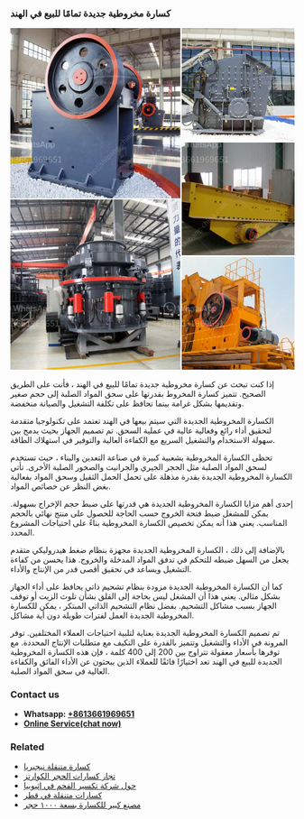 <h3>كسارة مخروطية جديدة تمامًا للبيع في الهند</h3><img src='1701853269.jpg' alt=''><p>إذا كنت تبحث عن كسارة مخروطية جديدة تمامًا للبيع في الهند ، فأنت على الطريق الصحيح. تتميز كسارة المخروط بقدرتها على سحق المواد الصلبة إلى حجم صغير وتقديمها بشكل غرامة بينما تحافظ على تكلفة التشغيل والصيانة منخفضة.</p><p>الكسارة المخروطية الجديدة التي سيتم بيعها في الهند تعتمد على تكنولوجيا متقدمة لتحقيق أداء رائع وفعالية عالية في عملية السحق. تم تصميم الجهاز بحيث يدمج بين سهولة الاستخدام والتشغيل السريع مع الكفاءة العالية والتوفير في استهلاك الطاقة.</p><p>تحظى الكسارة المخروطية بشعبية كبيرة في صناعة التعدين والبناء ، حيث تستخدم لسحق المواد الصلبة مثل الحجر الجيري والجرانيت والصخور الصلبة الأخرى. تأتي الكسارة المخروطية الجديدة بقدرة مذهلة على تحمل الحمل الثقيل وسحق المواد بفعالية بغض النظر عن خصائص المواد.</p><p>إحدى أهم مزايا الكسارة المخروطية الجديدة هي قدرتها على ضبط حجم الإخراج بسهولة. يمكن للمشغل ضبط فتحة الخروج حسب الحاجة للحصول على منتج نهائي بالحجم المناسب. يعني هذا أنه يمكن تخصيص الكسارة المخروطية بناءً على احتياجات المشروع المحدد.</p><p>بالإضافة إلى ذلك ، الكسارة المخروطية الجديدة مجهزة بنظام ضغط هيدروليكي متقدم يجعل من السهل ضبطه للتحكم في تدفق المواد المدخلة والخروج. هذا يحسن من كفاءة التشغيل ويساعد في تحقيق أقصى قدر من الإنتاج والأداء.</p><p>كما أن الكسارة المخروطية الجديدة مزودة بنظام تشحيم ذاتي يحافظ على أداء الجهاز بشكل مثالي. يعني هذا أن المشغل ليس بحاجة إلى القلق بشأن تلوث الزيت أو توقف الجهاز بسبب مشاكل التشحيم. بفضل نظام التشحيم الذاتي المبتكر ، يمكن للكسارة المخروطية الجديدة العمل لفترات طويلة دون أية مشاكل.</p><p>تم تصميم الكسارة المخروطية الجديدة بعناية لتلبية احتياجات العملاء المختلفين. توفر المرونة في الأداء والتشغيل وتتميز بالقدرة على التكيف مع متطلبات الإنتاج المحددة. مع توفرها بأسعار معقولة تتراوح بين 200 إلى 400 كلمة ، فإن هذه الكسارة المخروطية الجديدة للبيع في الهند تعد اختيارًا فائقًا للعملاء الذين يبحثون عن الأداء الفائق والكفاءة العالية في سحق المواد الصلبة.</p><h3>Contact us</h3><ul><li><strong>Whatsapp:&nbsp;<a href="https://wa.me/8613661969651">+8613661969651</a></strong></li><li><a href="https://swt.shibang-china.com/?git&amp;zhl&amp;كسارة مخروطية جديدة تمامًا للبيع في الهند"><strong>Online Service(chat now)</strong></a></li></ul><h3>Related</h3><ul><li><a href='كسارة متنقلة نيجيريا.md'>كسارة متنقلة نيجيريا</a></li><li><a href='تجار كسارات الحجر الكوارتز.md'>تجار كسارات الحجر الكوارتز</a></li><li><a href='حول شركة تكسير الفحم في إثيوبيا.md'>حول شركة تكسير الفحم في إثيوبيا</a></li><li><a href='كسارات متنقلة في قطر.md'>كسارات متنقلة في قطر</a></li><li><a href='مصنع كبير للكسارة بسعة ١٠٠٠ حجر.md'>مصنع كبير للكسارة بسعة ١٠٠٠ حجر</a></li></ul>
